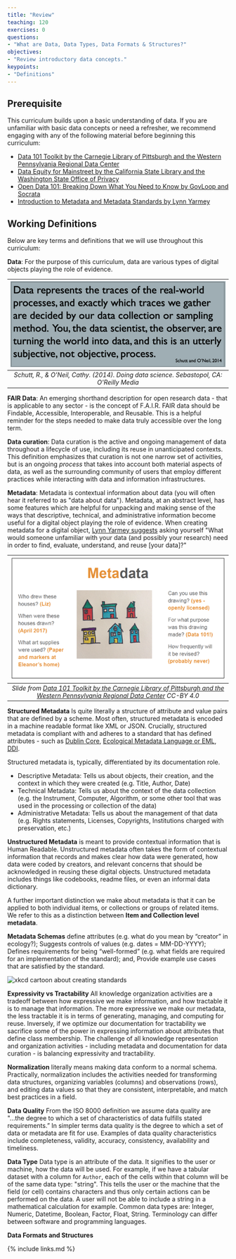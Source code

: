 ```yaml
---
title: "Review"
teaching: 120
exercises: 0
questions:
- "What are Data, Data Types, Data Formats & Structures?"
objectives:
- "Review introductory data concepts."
keypoints:
- "Definitions"
---
```

## Prerequisite
This curriculum builds upon a basic understanding of data. If you are unfamiliar with basic data concepts or need a refresher, we recommend engaging with any of the following material before beginning this curriculum:

- [Data 101 Toolkit by the Carnegie Library of Pittsburgh and the Western Pennsylvania Regional Data Center](https://docs.google.com/document/d/1VbfIQ80nkaVg87ttPqH4bxsJzBROBSy1VdvOCu_hoP0/edit)
- [Data Equity for Mainstreet by the California State Library and the Washington State Office of Privacy](https://github.com/Data-Equity/DataEquityForMainStreet)
- [Open Data 101: Breaking Down What You Need to Know by GovLoop and Socrata](https://www.govloop.com/wp-content/uploads/2016/01/Open-Data-Pocket-Guide.pdf)
- [Introduction to Metadata and Metadata Standards by Lynn Yarmey](http://commons.esipfed.org/node/1422)

## Working Definitions
Below are key terms and definitions that we will use throughout this curriculum:

**Data**: For the purpose of this curriculum, data are various types of digital objects playing the role of evidence. 

| ![Quote from Schutt and O'Neill "Data represents the traces of the real-world processes, and exactly which traces we gather are decided by our data collection or sampling method.  You, the data scientist, the observer, are turning the world into data, and this is an utterly subjective, not objective, process."](https://raw.githubusercontent.com/OpenDataLiteracy/Prepare_Publish_Library_Data/gh-pages/assets/img/DataAreSubjective.png) | 
|:--:| 
| *Schutt, R., & O'Neil, Cathy. (2014). Doing data science. Sebastopol, CA: O'Reilly Media* |

**FAIR Data**: An emerging shorthand description for open research data - that is applicable to any sector - is the concept of F.A.I.R. FAIR data should be Findable, Accessible, Interoperable, and Reusable. This is a helpful reminder for the steps needed to make data truly accessible over the long term. 

**Data curation**: Data curation is the active and ongoing management of data throughout a lifecycle of use, including its reuse in unanticipated contexts. This definition emphasizes that curation is not one narrow set of activities, but is an ongoing *process* that takes into account both material aspects of data, as well as the surrounding community of users that employ different practices while interacting with data and information infrastructures. 

**Metadata**: Metadata is contextual information about data (you will often hear it referred to as "data about data"). Metadata, at an abstract level, has some features which are helpful for unpacking and making sense of the ways that descriptive, technical, and administrative information become useful for a digital object playing the role of evidence. When creating metadata for a digital object, [Lynn Yarmey suggests](http://commons.esipfed.org/node/1422) asking yourself "What would someone unfamiliar with your data (and possibly your research) need in order to find, evaluate, understand, and reuse [your data]?"

| ![Examples of Metadata](https://raw.githubusercontent.com/OpenDataLiteracy/Prepare_Publish_Library_Data/gh-pages/assets/img/Metadata.png) | 
|:--:| 
| *Slide from [Data 101 Toolkit by the Carnegie Library of Pittsburgh and the Western Pennsylvania Regional Data Center](https://docs.google.com/document/d/1VbfIQ80nkaVg87ttPqH4bxsJzBROBSy1VdvOCu_hoP0/edit) CC-BY 4.0* |

**Structured Metadata** Is quite literally a structure of attribute and value pairs that are defined by a scheme. Most often, structured metadata is encoded in a machine readable format like XML or JSON. Crucially, structured metadata is compliant with and adheres to a standard that has defined attributes - such as [Dublin Core](https://dublincore.org/), [Ecological Metadata Language or EML](https://eml.ecoinformatics.org/), [DDI](https://ddialliance.org/).

Structured metadata is, typically, differentiated by its documentation role.

- Descriptive Metadata: Tells us about objects, their creation, and the context in which they were created (e.g. Title, Author, Date)
- Technical Metadata: Tells us about the context of the data collection (e.g. the Instrument, Computer, Algorithm, or some other tool that was used in the processing or collection of the data)
- Administrative Metadata: Tells us about the management of that data (e.g. Rights statements, Licenses, Copyrights, Institutions charged with preservation, etc.)

**Unstructured Metadata** is meant to provide contextual information that is Human Readable. Unstructured metadata often takes the form of contextual information that records and makes clear how data were generated, how data were coded by creators, and relevant concerns that should be acknowledged in reusing these digital objects. Unstructured metadata includes things like codebooks, readme files, or even an informal data dictionary. 

A further important distinction we make about metadata is that it can be applied to both individual items, or collections or groups of related items. We refer to this as a distinction between **Item and Collection level metadata**.

**Metadata Schemas** define attributes (e.g. what do you mean by “creator” in ecology?); Suggests controls of values (e.g. dates = MM-DD-YYYY); Defines requirements for being “well-formed” (e.g. what fields are required for an implementation of the standard); and, Provide example use cases that are satisfied by the standard.

![xkcd cartoon about creating standards](https://imgs.xkcd.com/comics/standards.png)

**Expressivity vs Tractability** All knowledge organization activities are a tradeoff between how expressive we make information, and how tractable it is to manage that information. The more expressive we make our metadata, the less tractable it is in terms of generating, managing, and computing for reuse. Inversely, if we optimize our documentation for tractability we sacrifice some of the power in expressing information about attributes that define class membership. The challenge of all knowledge representation and organization activities - including metadata and documentation for data curation - is balancing expressivity and tractability.

**Normalization** literally means making data conform to a normal schema. Practically, normalization includes the activities needed for transforming data structures, organizing variables (columns) and observations (rows), and editing data values so that they are consistent, interpretable, and match best practices in a field.

**Data Quality** From the ISO 8000 definition we assume data quality are "...the degree to which a set of characteristics of data fulfills stated requirements.” In simpler terms data quality is the degree to which a set of data or metadata are fit for use. Examples of data quality characteristics include completeness, validity, accuracy, consistency, availability and timeliness.

**Data Type** Data type is an attribute of the data. It signifies to the user or machine, how the data will be used. For example, if we have a tabular dataset with a column for `Author`, each of the cells within that column will be of the same data type: "string". This tells the user or the machine that the field (or cell) contains characters and thus only certain actions can be performed on the data. A user will not be able to include a string in a mathematical calculation for example. Common data types are: Integer, Numeric, Datetime, Boolean, Factor, Float, String. Terminology can differ between software and programming languages.   

**Data Formats and Structures**

{% include links.md %}


